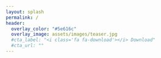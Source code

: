 ```yaml
---
layout: splash
permalink: /
header:
  overlay_color: "#5e616c"
  overlay_image: assets/images/teaser.jpg
  #cta_label: "<i class='fa fa-download'></i> Download"
  #cta_url: ""
---
```

